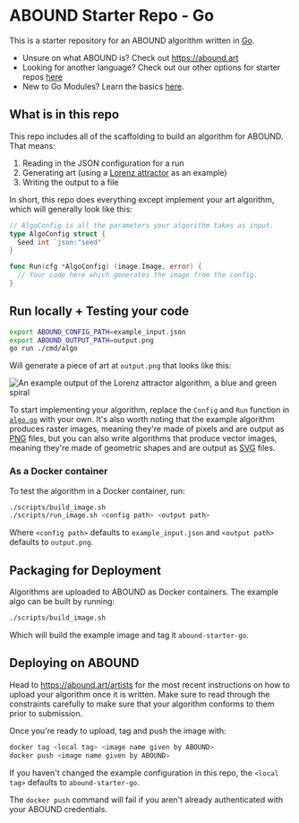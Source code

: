 # ABOUND Starter Repo - Go

This is a starter repository for an ABOUND algorithm written in [Go](https://go.dev/).

* Unsure on what ABOUND is? Check out https://abound.art
* Looking for another language? Check out our other options for starter repos [here](https://abound.art/artists)
* New to Go Modules? Learn the basics [here](https://go.dev/blog/using-go-modules).

## What is in this repo

This repo includes all of the scaffolding to build an algorithm for ABOUND. That means:

1. Reading in the JSON configuration for a run
2. Generating art (using a [Lorenz attractor](https://en.wikipedia.org/wiki/Lorenz_system) as an example)
3. Writing the output to a file

In short, this repo does everything except implement your art algorithm, which
will generally look like this:

```go
// AlgoConfig is all the parameters your algorithm takes as input.
type AlgoConfig struct {
  Seed int `json:"seed"`
}

func Run(cfg *AlgoConfig) (image.Image, error) {
  // Your code here which generates the image from the config.
}
```

## Run locally + Testing your code

```bash
export ABOUND_CONFIG_PATH=example_input.json
export ABOUND_OUTPUT_PATH=output.png
go run ./cmd/algo
```

Will generate a piece of art at `output.png` that looks like this:

![An example output of the Lorenz attractor algorithm, a blue and green spiral](/example_output.png)

To start implementing your algorithm, replace the `Config` and `Run` function
in [`algo.go`](/algo/algo.go) with your own. It's also worth noting that the
example algorithm produces raster images, meaning they're made of pixels and
are output as [PNG](https://en.wikipedia.org/wiki/PNG) files, but you can also
write algorithms that produce vector images, meaning they're made of geometric
shapes and are output as [SVG](https://en.wikipedia.org/wiki/SVG) files.

### As a Docker container

To test the algorithm in a Docker container, run:

```bash
./scripts/build_image.sh
./scripts/run_image.sh <config path> <output path>
```

Where `<config path>` defaults to `example_input.json` and `<output path>`
defaults to `output.png`.

## Packaging for Deployment

Algorithms are uploaded to ABOUND as Docker containers. The example algo can be
built by running:

```bash
./scripts/build_image.sh
```

Which will build the example image and tag it `abound-starter-go`.

## Deploying on ABOUND 

Head to https://abound.art/artists for the most recent instructions on how to upload
your algorithm once it is written. Make sure to read through the constraints carefully
to make sure that your algorithm conforms to them prior to submission.

Once you're ready to upload, tag and push the image with:

```bash
docker tag <local tag> <image name given by ABOUND>
docker push <image name given by ABOUND>
```

If you haven't changed the example configuration in this repo, the `<local
tag>` defaults to `abound-starter-go`.

The `docker push` command will fail if you aren't already authenticated with
your ABOUND credentials.
